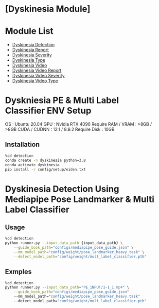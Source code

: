 # [Dyskinesia Module]
# Module List
- [Dyskinesia Detection](#dyskinesia-detection)
- [Dyskinesia Report](#dyskinesia-report)
- [Dyskinesia Severity](#dyskinesia-severity)
- [Dyskinesia Type](#dyskinesia-type)
- [Dyskinesia Video](#dyskinesia-video)
- [Dyskinesia Video Report](#dyskinesia-video-report)
- [Dyskinesia Video Severity](#dyskinesia-video-severity)
- [Dyskinesia Video Type](#dyskinesia-video-type)

# Dyskniesia PE & Multi Label Classifier ENV Setup
OS : Ubuntu 20.04
GPU : Nvidia RTX 4090
Require RAM / VRAM : >8GB / >8GB
CUDA / CUDNN : 12.1 / 8.9.2
Require Disk : 10GB

## Installation
```bash
%cd detection
conda create -n dyskinesia python=3.8
conda activate dyskinesia
pip install -r config/setup/eiden.txt
```

# Dyskinesia Detection Using Mediapipe Pose Landmarker & Multi Label Classifier
## Usage 
```bash
%cd detection
python runner.py --input_data_path {input_data_path} \
    --guide_book_path="configs/mediapipe_pose_guide.json" \
    --mm_model_path="config/weight/pose_landmarker_heavy.task" \
    --detect_model_path="config/weight/mult_label_classifier.pth"
```
## Exmples
```bash
%cd detection
python runner.py --input_data_path="PE_INPUT/1-1_1.mp4" \
    --guide_book_path="configs/mediapipe_pose_guide.json"
    --mm_model_path="config/weight/pose_landmarker_heavy.task"
    --detect_model_path="config/weight/mult_label_classifier.pth"
``` 
